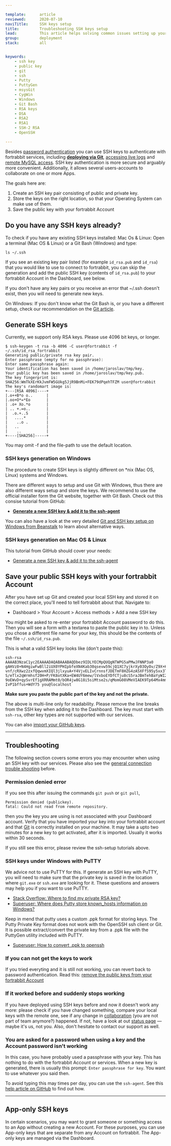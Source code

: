 ```yaml
---

template:      article
reviewed:      2020-07-10
naviTitle:     SSH keys setup
title:         Troubleshooting SSH keys setup
lead:          This article helps solving common issues setting up your SSH keys.
group:         deployment
stack:         all


keywords:
    - ssh key
    - public key
    - git
    - ssh
    - Putty
    - PuttyGen
    - msysGit
    - CygWin
    - Windows
    - Git Bash
    - RSA keys
    - DSA
    - RSA2
    - RSA1
    - SSH-2 RSA
    - OpenSSH

---
```


Besides [password authentication](/access-methods#toc-password-authentication) you can use SSH keys to authenticate with fortrabbit services, including **[deploying via Git](git)**, [accessing live logs](logging-pro) and [remote MySQL access](mysql#toc-remote-mysql-access). SSH key authentication is more secure and arguably more convenient. Additionally, it allows several users-accounts to collaborate on one or more Apps.

The goals here are:

1. Create an SSH key pair consisting of public and private key.
2. Store the keys on the right location, so that your Operating System can make use of them.
3. Save the public key with your fortrabbit Account


## Do you have any SSH keys already?

To check if you have any existing SSH keys installed: Mac Os & Linux: Open a terminal (Mac OS & Linux) or a Git Bash (Windows) and type:

```
ls ~/.ssh
```

If you see an existing key pair listed (for example `id_rsa.pub` and `id_rsa`) that you would like to use to connect to fortrabbit, you can skip the generation and add the public SSH key (contents of `id_rsa.pub`) to your fortrabbit Account in the Dashboard, see below.

If you don't have any key pairs or you receive an error that ~/.ssh doesn't exist, then you will need to generate new keys.

On Windows: If you don't know what the Git Bash is, or you have a different setup, check our recommendation on the [Git article](git).


## Generate SSH keys

Currently, we support only RSA keys. Please use 4096 bit keys, or longer.

```
$ ssh-keygen -t rsa -b 4096 -C user@fortrabbit -f ~/.ssh/id_rsa_fortrabbit
Generating public/private rsa key pair.
Enter passphrase (empty for no passphrase): 
Enter same passphrase again: 
Your identification has been saved in /home/jaroslav/tmp/key.
Your public key has been saved in /home/jaroslav/tmp/key.pub.
The key fingerprint is:
SHA256:WmTkXErKkJvmFW5GUkg5JjR9BnMi+FEK79dPqehTFZM user@fortrabbit
The key's randomart image is:
+---[RSA 4096]----+
|.o++B*o o..      |
|.oo+O*=*Eo       |
| .o+ Xo.*o       |
| .. +.=o..       |
|  .o.+..S        |
|   ....*         |
|    ..o .        |
|   ..            |
|    ..           |
+----[SHA256]-----+
```

You may omit -f and the file-path to use the default location.


### SSH keys generation on Windows

The procedure to create SSH keys is slightly different on *nix (Mac OS, Linux) systems and Windows.

There are different ways to setup and use Git with Windows, thus there are also different ways setup and store the keys. We recommend to use the official installer form the Git website, together with Git Bash. Check out this consise tutorial from GitHub:

* **[Generate a new SSH key & add it to the ssh-agent](https://help.github.com/articles/generating-a-new-ssh-key-and-adding-it-to-the-ssh-agent/#platform-windows)**

You can also have a look at the very detailed [Git and SSH key setup on Windows from Beanstalk](http://guides.beanstalkapp.com/version-control/git-on-windows.html) to learn about alternative ways.


### SSH keys generation on Mac OS & Linux

This tutorial from GitHub should cover your needs:

* [Generate a new SSH key & add it to the ssh-agent](https://help.github.com/articles/generating-a-new-ssh-key-and-adding-it-to-the-ssh-agent/#platform-mac)



## Save your public SSH keys with your fortrabbit Account

After you have set up Git and created your local SSH key and stored it on the correct place, you'll need to tell fortrabbit about that. Navigate to:

* Dashboard > Your Account > Access methods > Add a new SSH key

You might be asked to re-enter your fortrabbit Account password to do this. Then you will see a form with a textarea to paste the public key in to. Unless you chose a different file name for your key, this should be the contents of the file `~/.ssh/id_rsa.pub`.

This is what a valid SSH key looks like (don't paste this):

```
ssh-rsa AAAAB3NzaC1yc2EAAAADAQABAAABAQDbez9IDLYECMpQUQgNTWPG5aPMwJFNNP3a0
gAHVz8+N4HgiwFwBll2iUX0YPHIpbfeXN4Kab30qsevw59cjQ1XC7yjkrXy03OyOv/Z9X+KpB
vnf/cRXwz2zxfQqwvmXIQl3jlxyuA+Y4VjvELIvCrnnsfJDETmF8HZG4zA5XFfS95y5xx3TF9
S/eTlx2qWrmhsf20H+P/FK8otXKa+EW4UY6mew/lVxboEYDfCTju8cS5raJBmTehBaYyWI2dy
9oEWvD+qySvrEf1gXRRAMmt0/bOR4jw8G18i5siMtse2s/qMomG08VMeVIAEK9Tp64Mx4mmQv
IvP1bffus+WdY75 you@localhost
```

**Make sure you paste the public part of the key and not the private.**

The above is multi-line only for readability. Please remove the line breaks from the SSH key when adding it to the Dashboard. The key must start with `ssh-rsa`, other key types are not supported with our services.

You can also [import your GitHub keys](/access-methods#toc-github-ssh-key-import).

- - -


## Troubleshooting

The following section covers some errors you may encounter when using an SSH key with our services. Please also see the [general connection trouble shooting](/access-methods#toc-troubleshooting) before.


### Permission denied error

If you see this after issuing the commands `git push` or `git pull`,

```
Permission denied (publickey).
fatal: Could not read from remote repository.
```

then you the key you are using is not associated with your Dashboard account. Verify that you have imported your key into your fortrabbit account and that [Git](git) is correctly installed on your machine. It may take a upto two minutes for a new key to get activated, after it is imported. Usually it works within 30 seconds. 

If you still see this error, please review the ssh-setup tutorials above.


### SSH keys under Windows with PuTTY

We advice not to use PuTTY for this. If generate an SSH key with PuTTY, you will need to make sure that the private key is saved in the location where `git.exe` or `ssh.exe` are looking for it. These questions and answers may help you if you want to use PuTTY.

* [Stack Overflow: Where to find my private RSA key?](http://serverfault.com/questions/194567/how-do-i-tell-git-for-windows-where-to-find-my-private-rsa-key)
* [Superuser: Where does Putty store known_hosts information on Windows?](http://superuser.com/questions/197489/where-does-putty-store-known-hosts-information-on-windows)

Keep in mend that putty uses a custom .ppk format for storing keys. The Putty Private Key format does not work with the OpenSSH ssh client or Git. It is possible extract/convert the private key from a .ppk file with the PuttyGen utility included with PuTTY.

* [Superuser: How to convert .ppk to openssh](https://superuser.com/questions/232362/how-to-convert-ppk-key-to-openssh-key-under-linux)

### If you can not get the keys to work

If you tried everyting and it is still not working, you can revert back to password authentication. Read this: [remove the public keys from your fortrabbit Account](access-methods#toc-how-to-change-from-ssh-key-to-password-authentication)


### If it worked before and suddenly stops working

If you have deployed using SSH keys before and now it doesn't work any more: please check if you have changed something, compare your local keys with the remote one, see if any change in [collaboration](/collaboration) (you are not part of team anymore?) happened. If not, have a look at out [status page](https://status.fortrabbit.com) — maybe it's us, not you. Also, don't hesitate to contact our support as well.


### You are asked for a password when using a key and the Account password isn't working

In this case, you have probably used a passphrase with your key. This has nothing to do with the fortrabbit Account or services. When a new key is generated, there is usually this prompt: `Enter passphrase for key`. You want to use whatever you said then.

To avoid typing this may times per day, you can use the `ssh-agent`. See this [help article on GitHub](https://help.github.com/en/github/authenticating-to-github/working-with-ssh-key-passphrases) to find out how.


- - -

<!--
## About SSH key authentication

I disagree with the language here.
SSH keys are not nerdy, passwords are simpleminded and very 1960s 

I don't like this section.
The third paragraph is wrong.
The first is a massive oversimplification, and written in with a lot of bloat.
The second repeats information from other places in this document.

There is no need to explain ssh-keys here. Send people to the wikipedia page, please! or this:
https://www.ssh.com/ssh/public-key-authentication


In case you haven't worked with SSH keys before — you might be interested to understand how it works. The bottom line is that SSH key authentication is a bit nerdy, but actually both: convenient and secure. "SSH keys are a way to identify trusted computers, without involving passwords." That's from GitHub and probably the shortest way to explain what it is about and the most crucial benefit.

In public key authentication you have a key pair that consists of a public (eg `id_rsa.pub`) and a private key (eg `id_rsa`). What is encrypted with one (eg the public key) can be decrypted by the other (then: the private key). Further, having only the public key [does not allow you to derive the private key](https://en.wikipedia.org/wiki/List_of_unsolved_problems_in_mathematics). Hence you can safely "give out" your public key.

When you install your public key with fortrabbit it can be used to authenticate you: your SSH clients uses your private key to encrypt plain text data, which is then decrypted, using your public key, on the fortrabbit SSH server. If this decryption succeeds, then it must have been encrypted by your private key and you are let in.
-->


<!--
-- this is the basic setup, already explained at the top of this document!

## Advanced usage

Dive deeper, learn some more about the SSH key integration on fortrabbit. 

-- what is up-to-date code access?
-- I added "you can collaborate" at the top.
-- Drop this paragraph. Less is more.

### Account SSH keys

**This is the recommended method:** you store and manage your public SSH keys with your user Account on fortrabbit. This way you always have up-to-date code access on each App you own or you are collaborating with. It also makes managing collaboration easy — add/remove collaborators and code access is handled "automagically".
-->


## App-only SSH keys

In certain scenarios, you may want to grant someone or something access to an App without creating a new Account. For these purposes, you can use App-only keys that are separate from any Account on fortrabbit. The App-only keys are managed via the Dashboard.


